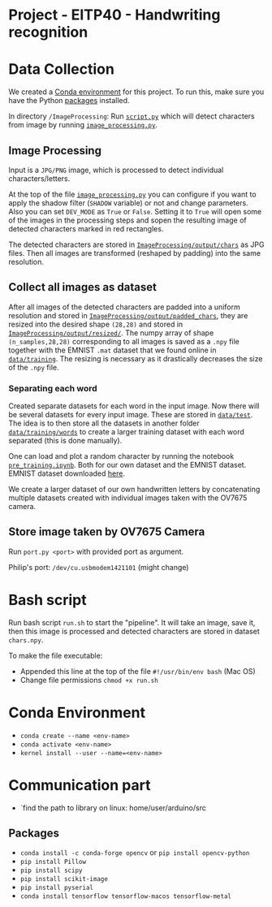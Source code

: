 # Project - EITP40 - Handwriting recognition

# Data Collection

We created a [Conda environment](#conda-environment) for this project.
To run this, make sure you have the Python [packages](#packages) installed.

In directory `/ImageProcessing`: Run [`script.py`](/ImageProcessing/script.py) which will detect characters from image by running [`image_processing.py`](/ImageProcessing/image_processing.py).

## Image Processing

Input is a `JPG/PNG` image, which is processed to detect individual characters/letters.

At the top of the file [`image_processing.py`](/ImageProcessing/image_processing.py) you can configure if you want to apply the shadow filter (`SHADOW` variable) or not and change parameters. Also you can set `DEV_MODE` as `True` or `False`. Setting it to `True` will open some of the images in the processing steps and sopen the resulting image of detected characters marked in red rectangles.

The detected characters are stored in [`ImageProcessing/output/chars`](/ImageProcessing/output/) as JPG files. Then all images are transformed (reshaped by padding) into the same resolution.

## Collect all images as dataset

After all images of the detected characters are padded into a uniform resolution and stored in [`ImageProcessing/output/padded_chars`](/ImageProcessing/output/padded_chars/), they are resized into the desired shape `(28,28)` and stored in [`ImageProcessing/output/resized/`](/ImageProcessing/output/resized/).
The numpy array of shape `(n_samples,28,28)` corresponding to all images is saved as a `.npy` file together with the EMNIST `.mat` dataset that we found online in [`data/training`](/data/training/).
The resizing is necessary as it drastically decreases the size of the `.npy` file.

### Separating each word

Created separate datasets for each word in the input image. Now there will be several datasets for every input image. These are stored in [`data/test`](data/test/).
The idea is to then store all the datasets in another folder [`data/training/words`](data/training/words) to create a larger training dataset with each word separated (this is done manually).

One can load and plot a random character by running the notebook [`pre_training.ipynb`](/pre_training.ipynb). Both for our own dataset and the EMNIST dataset. EMNIST dataset downloaded [here](https://www.nist.gov/itl/products-and-services/emnist-dataset).

We create a larger dataset of our own handwritten letters by concatenating multiple datasets created with individual images taken with the OV7675 camera.

## Store image taken by OV7675 Camera

Run `port.py <port>` with provided port as argument.

Philip's port: `/dev/cu.usbmodem1421101` (might change)

# Bash script

Run bash script `run.sh` to start the "pipeline". It will take an image, save it, then this image is processed and detected characters are stored in dataset `chars.npy`.

To make the file executable:

- Appended this line at the top of the file `#!/usr/bin/env bash` (Mac OS)
- Change file permissions `chmod +x run.sh`

# Conda Environment

- `conda create --name <env-name>`
- `conda activate <env-name>`
- `kernel install --user --name=<env-name>`

# Communication part

- `find the path to library on linux: home/user/arduino/src

## Packages

- `conda install -c conda-forge opencv` or `pip install opencv-python`
- `pip install Pillow`
- `pip install scipy`
- `pip install scikit-image`
- `pip install pyserial`
- `conda install tensorflow tensorflow-macos tensorflow-metal`

